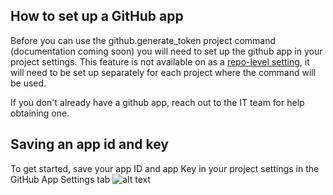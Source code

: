 ## How to set up a GitHub app

Before you can use the github.generate_token project command (documentation coming soon) you will need to set up the github app in your project settings. This feature is not available on as a [repo-level setting](/Project-Configuration/Repo-Level-Settings), it will need to be set up separately for each project where the command will be used.

If you don't already have a github app, reach out to the IT team for help obtaining one.

## Saving an app id and key

To get started, save your app ID and app Key in your project settings in the GitHub App Settings tab
![alt text](image.png)
